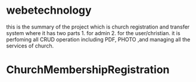 # webetechnology
this is the summary of the project    which is church registration and transfer system where it has two parts 1. for admin 2. for the user/christian. it is perfoming all CRUD operation including PDF, PHOTO ,and managing all the services of church.
# ChurchMembershipRegistration
